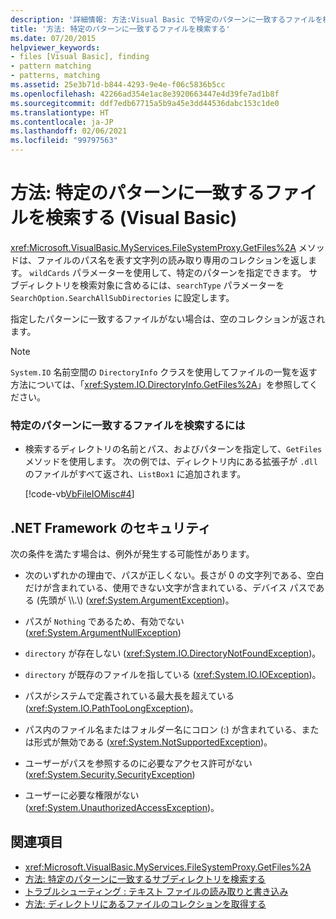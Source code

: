 ```yaml
---
description: '詳細情報: 方法:Visual Basic で特定のパターンに一致するファイルを検索する'
title: '方法: 特定のパターンに一致するファイルを検索する'
ms.date: 07/20/2015
helpviewer_keywords:
- files [Visual Basic], finding
- pattern matching
- patterns, matching
ms.assetid: 25e3b71d-b844-4293-9e4e-f06c5836b5cc
ms.openlocfilehash: 42266ad354e1ac8e3920663447e4d39fe7ad1b8f
ms.sourcegitcommit: ddf7edb67715a5b9a45e3dd44536dabc153c1de0
ms.translationtype: HT
ms.contentlocale: ja-JP
ms.lasthandoff: 02/06/2021
ms.locfileid: "99797563"
---
```

# <a name="how-to-find-files-with-a-specific-pattern-in-visual-basic"></a>方法: 特定のパターンに一致するファイルを検索する (Visual Basic)

<xref:Microsoft.VisualBasic.MyServices.FileSystemProxy.GetFiles%2A> メソッドは、ファイルのパス名を表す文字列の読み取り専用のコレクションを返します。 `wildCards` パラメーターを使用して、特定のパターンを指定できます。 サブディレクトリを検索対象に含めるには、`searchType` パラメーターを `SearchOption.SearchAllSubDirectories` に設定します。  
  
 指定したパターンに一致するファイルがない場合は、空のコレクションが返されます。  
  
> [!NOTE]
> `System.IO` 名前空間の `DirectoryInfo` クラスを使用してファイルの一覧を返す方法については、「<xref:System.IO.DirectoryInfo.GetFiles%2A>」を参照してください。  
  
### <a name="to-find-files-with-a-specified-pattern"></a>特定のパターンに一致するファイルを検索するには  
  
- 検索するディレクトリの名前とパス、およびパターンを指定して、`GetFiles` メソッドを使用します。 次の例では、ディレクトリ内にある拡張子が `.dll` のファイルがすべて返され、`ListBox1` に追加されます。  
  
     [!code-vb[VbFileIOMisc#4](~/samples/snippets/visualbasic/VS_Snippets_VBCSharp/VbFileIOMisc/VB/Class1.vb#4)]  
  
## <a name="net-framework-security"></a>.NET Framework のセキュリティ  

 次の条件を満たす場合は、例外が発生する可能性があります。  
  
- 次のいずれかの理由で、パスが正しくない。長さが 0 の文字列である、空白だけが含まれている、使用できない文字が含まれている、デバイス パスである (先頭が \\\\.\\) (<xref:System.ArgumentException>)。  
  
- パスが `Nothing` であるため、有効でない (<xref:System.ArgumentNullException>)  
  
- `directory` が存在しない (<xref:System.IO.DirectoryNotFoundException>)。  
  
- `directory` が既存のファイルを指している (<xref:System.IO.IOException>)。  
  
- パスがシステムで定義されている最大長を超えている (<xref:System.IO.PathTooLongException>)。  
  
- パス内のファイル名またはフォルダー名にコロン (:) が含まれている、または形式が無効である (<xref:System.NotSupportedException>)。  
  
- ユーザーがパスを参照するのに必要なアクセス許可がない (<xref:System.Security.SecurityException>)  
  
- ユーザーに必要な権限がない (<xref:System.UnauthorizedAccessException>)。  
  
## <a name="see-also"></a>関連項目

- <xref:Microsoft.VisualBasic.MyServices.FileSystemProxy.GetFiles%2A>
- [方法: 特定のパターンに一致するサブディレクトリを検索する](how-to-find-subdirectories-with-a-specific-pattern.md)
- [トラブルシューティング : テキスト ファイルの読み取りと書き込み](troubleshooting-reading-from-and-writing-to-text-files.md)
- [方法: ディレクトリにあるファイルのコレクションを取得する](how-to-get-the-collection-of-files-in-a-directory.md)
